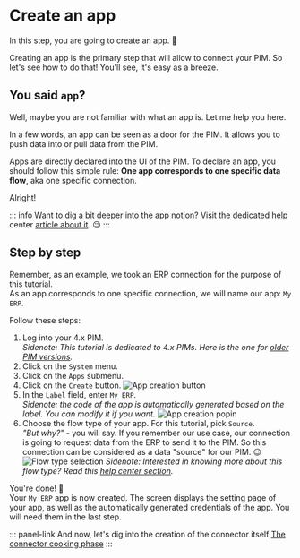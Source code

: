 # Create an app

In this step, you are going to create an app. :rocket:

Creating an app is the primary step that will allow to connect your PIM. So let's see how to do that! You'll see, it's easy as a breeze.

## You said `app`?

Well, maybe you are not familiar with what an app is. Let me help you here.

In a few words, an app can be seen as a door for the PIM. It allows you to push data into or pull data from the PIM. 

Apps are directly declared into the UI of the PIM. To declare an app, you should follow this simple rule: **One app corresponds to one specific data flow**, aka one specific connection.

Alright!

::: info
Want to dig a bit deeper into the app notion? Visit the dedicated help center [article about it](https://help.akeneo.com/articles/what-is-an-app.html). :wink:
:::

## Step by step

Remember, as an example, we took an ERP connection for the purpose of this tutorial.  
As an app corresponds to one specific connection, we will name our app: `My ERP`.

Follow these steps:
1. Log into your 4.x PIM.  
_Sidenote: This tutorial is dedicated to 4.x PIMs. Here is the one for [older PIM versions](/getting-started/create-a-connector-old)._
1. Click on the `System` menu.
1. Click on the `Apps` submenu.
1. Click on the `Create` button.
![App creation button]()
1. In the `Label` field, enter `My ERP`.  
_Sidenote: the code of the app is automatically generated based on the label. You can modify it if you want._
![App creation popin](/img/getting-started/app-creation-popin-my-erp.png)
1. Choose the flow type of your app. For this tutorial, pick `Source`.  
_"But why?"_ - you will say. If you remember our use case, our connection is going to request data from the ERP to send it to the PIM. So this connection can be considered as a data "source" for our PIM. :wink:  
![Flow type selection](/img/getting-started/source-flow-type-selection.png)
_Sidenote: Interested in knowing more about this flow type? Read this [help center section](https://help.akeneo.com/articles/manage-your-apps.html#choose-your-flow-type)._

You're done! :tada:  
Your `My ERP` app is now created. The screen displays the setting page of your app, as well as the automatically generated credentials of the app. You will need them in the last step.

::: panel-link And now, let's dig into the creation of the connector itself [The connector cooking phase](/getting-started/connect-the-pim-4x/step-2.html)
:::

